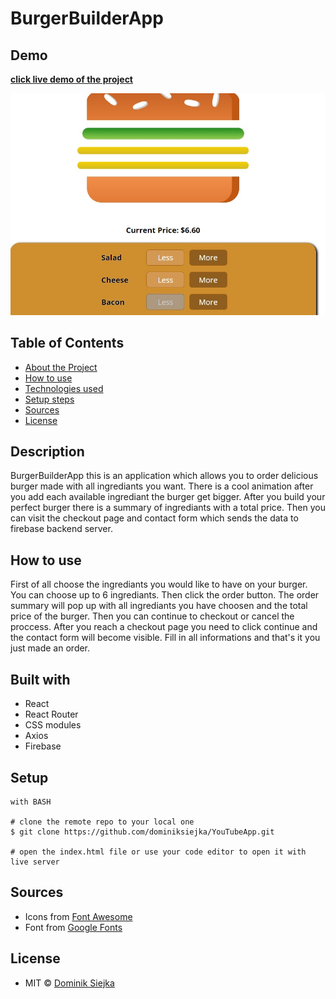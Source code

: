 # BurgerBuilderApp

## Demo

[**click live demo of the project**](https://dominiksiejka.github.io/YouTubeApp/)

![BurgerBuilderApp preview](./src/assets/burgerbuilder.jpg)

## Table of Contents

- [About the Project](#description)
- [How to use](#how-to-use)
- [Technologies used](#built-with)
- [Setup steps](#setup)
- [Sources](#sources)
- [License](#license)

## Description

BurgerBuilderApp this is an application which allows you to order delicious burger made with all ingrediants you want. There is a cool animation after you add each available ingrediant the burger get bigger. After you build your perfect burger there is a summary of ingrediants with a total price. Then you can visit the checkout page and contact form which sends the data to firebase backend server.

## How to use

First of all choose the ingrediants you would like to have on your burger. You can choose up to 6 ingrediants. Then click the order button. The order summary will pop up with all ingrediants you have choosen and the total price of the burger. Then you can continue to checkout or cancel the proccess. After you reach a checkout page you need to click continue and the contact form will become visible. Fill in all informations and that's it you just made an order.

## Built with

- React
- React Router
- CSS modules
- Axios
- Firebase

## Setup

```
with BASH

# clone the remote repo to your local one
$ git clone https://github.com/dominiksiejka/YouTubeApp.git

# open the index.html file or use your code editor to open it with live server

```

## Sources

- Icons from [Font Awesome ](https://fontawesome.com)
- Font from [Google Fonts ](https://fonts.google.com/)

## License

- MIT © [Dominik Siejka ](https://github.com/dominiksiejka/YouTubeApp)
